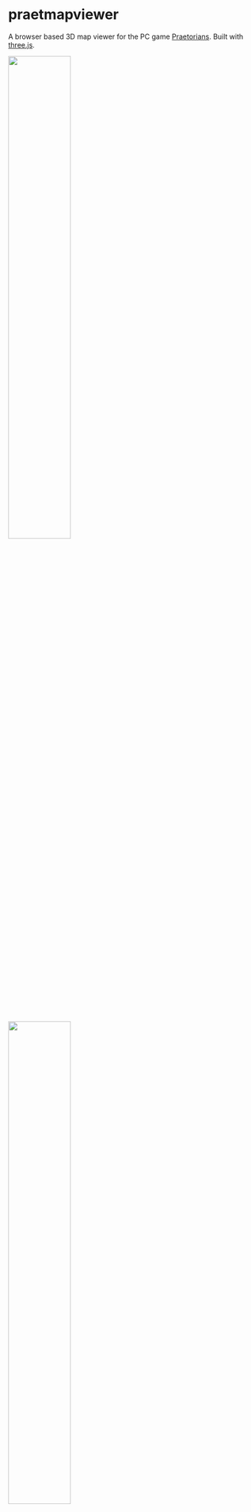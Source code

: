 # praetmapviewer
A browser based 3D map viewer for the PC game [Praetorians](https://en.wikipedia.org/wiki/Praetorians_(video_game)). Built with [three.js](https://threejs.org/).

<img src="https://user-images.githubusercontent.com/10160581/103165480-58e1e880-47cd-11eb-8e40-6b2cc89446aa.jpg" width=50%>
<img src="https://user-images.githubusercontent.com/10160581/103165482-5b444280-47cd-11eb-88ba-31f7d4ec5abe.jpg" width=50%>
<img src="https://user-images.githubusercontent.com/10160581/103165483-5bdcd900-47cd-11eb-9391-22f6a1e95731.jpg" width=50%>
<img src="https://user-images.githubusercontent.com/10160581/103165484-5d0e0600-47cd-11eb-8e8d-a4738ef99641.jpg" width=50%>
